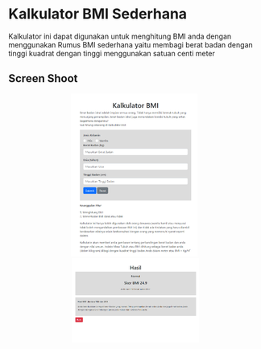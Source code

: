 # Kalkulator BMI Sederhana

Kalkulator ini dapat digunakan untuk menghitung BMI anda dengan menggunakan Rumus BMI sederhana yaitu membagi berat badan dengan tinggi kuadrat dengan tinggi menggunakan satuan centi meter

## Screen Shoot
<div align="center">
<img src="/assets/images/ss-1.png?raw=true" width=50%>&nbsp;<img src="/assets/images/ss-2.png?raw=true" width=50%>
</div>